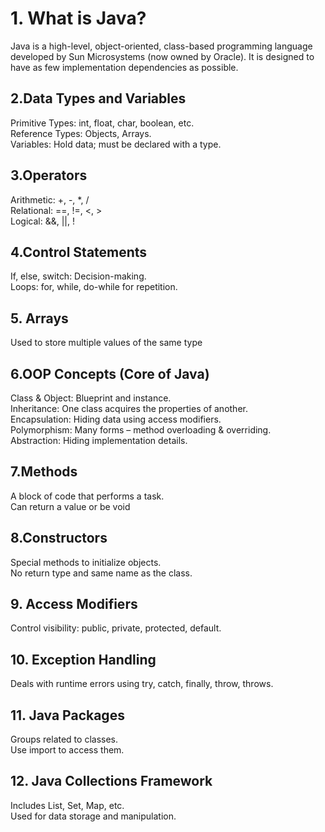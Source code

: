 # 1. What is Java?
Java is a high-level, object-oriented, class-based programming language developed by Sun Microsystems (now owned by Oracle). It is designed to have as few implementation dependencies as possible.

## 2.Data Types and Variables
Primitive Types: int, float, char, boolean, etc.  
Reference Types: Objects, Arrays.  
Variables: Hold data; must be declared with a type.

## 3.Operators
Arithmetic: +, -, *, /  
Relational: ==, !=, <, >  
Logical: &&, ||, !  

## 4.Control Statements
If, else, switch: Decision-making.  
Loops: for, while, do-while for repetition.  

## 5. Arrays
Used to store multiple values of the same type  

## 6.OOP Concepts (Core of Java)
Class & Object: Blueprint and instance.  
Inheritance: One class acquires the properties of another.  
Encapsulation: Hiding data using access modifiers.  
Polymorphism: Many forms – method overloading & overriding.  
Abstraction: Hiding implementation details.  

## 7.Methods
A block of code that performs a task.  
Can return a value or be void  

## 8.Constructors
Special methods to initialize objects.  
No return type and same name as the class.  

## 9. Access Modifiers
Control visibility: public, private, protected, default.

##  10. Exception Handling
Deals with runtime errors using try, catch, finally, throw, throws.

##  11. Java Packages
Groups related to classes.  
Use import to access them.  

##  12. Java Collections Framework
Includes List, Set, Map, etc.  
Used for data storage and manipulation.  






